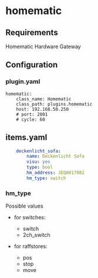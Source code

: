 # homematic

## Requirements

Homematic Hardware Gateway

## Configuration

### plugin.yaml

```
homematic:
    class_name: Homematic
    class_path: plugins.homematic
    host: 192.168.50.250
    # port: 2001
    # cycle: 60
```

## items.yaml

```yaml
    deckenlicht_sofa:
        name: Deckenlicht Sofa
        visu: yes
        type: bool
        hm_address: JEQ0017982
        hm_type: switch
```

### hm_type

Possible values

- for switches:

  - switch
  - 2ch_switch

- for raffstores:

  - pos
  - stop
  - move
